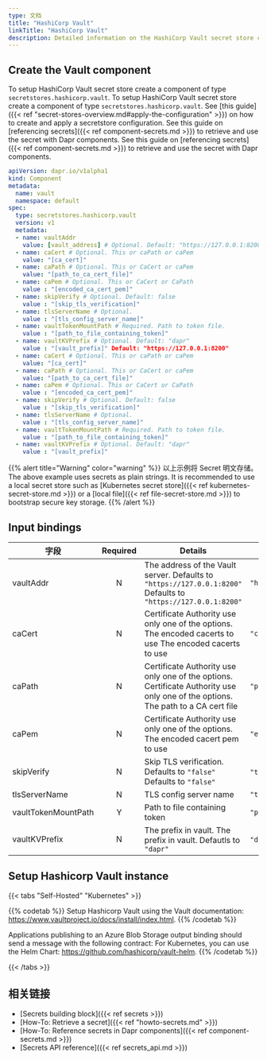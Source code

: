 ```yaml
---
type: 文档
title: "HashiCorp Vault"
linkTitle: "HashiCorp Vault"
description: Detailed information on the HashiCorp Vault secret store component
---
```


## Create the Vault component

To setup HashiCorp Vault secret store create a component of type `secretstores.hashicorp.vault`. To setup HashiCorp Vault secret store create a component of type `secretstores.hashicorp.vault`. See [this guide]({{< ref "secret-stores-overview.md#apply-the-configuration" >}}) on how to create and apply a secretstore configuration. See this guide on [referencing secrets]({{< ref component-secrets.md >}}) to retrieve and use the secret with Dapr components. See this guide on [referencing secrets]({{< ref component-secrets.md >}}) to retrieve and use the secret with Dapr components.

```yaml
apiVersion: dapr.io/v1alpha1
kind: Component
metadata:
  name: vault
  namespace: default
spec:
  type: secretstores.hashicorp.vault
  version: v1
  metadata:
  - name: vaultAddr
    value: [vault_address] # Optional. Default: "https://127.0.0.1:8200"
  - name: caCert # Optional. This or caPath or caPem
    value: "[ca_cert]"
  - name: caPath # Optional. This or CaCert or caPem
    value: "[path_to_ca_cert_file]"
  - name: caPem # Optional. This or CaCert or CaPath
    value : "[encoded_ca_cert_pem]"
  - name: skipVerify # Optional. Default: false
    value : "[skip_tls_verification]"
  - name: tlsServerName # Optional.
    value : "[tls_config_server_name]"
  - name: vaultTokenMountPath # Required. Path to token file.
    value : "[path_to_file_containing_token]"
  - name: vaultKVPrefix # Optional. Default: "dapr"
    value : "[vault_prefix]" Default: "https://127.0.0.1:8200"
  - name: caCert # Optional. This or caPath or caPem
    value: "[ca_cert]"
  - name: caPath # Optional. This or CaCert or caPem
    value: "[path_to_ca_cert_file]"
  - name: caPem # Optional. This or CaCert or CaPath
    value : "[encoded_ca_cert_pem]"
  - name: skipVerify # Optional. Default: false
    value : "[skip_tls_verification]"
  - name: tlsServerName # Optional.
    value : "[tls_config_server_name]"
  - name: vaultTokenMountPath # Required. Path to token file.
    value : "[path_to_file_containing_token]"
  - name: vaultKVPrefix # Optional. Default: "dapr"
    value : "[vault_prefix]"
```
{{% alert title="Warning" color="warning" %}}
以上示例将 Secret 明文存储。 The above example uses secrets as plain strings. It is recommended to use a local secret store such as [Kubernetes secret store]({{< ref kubernetes-secret-store.md >}}) or a [local file]({{< ref file-secret-store.md >}}) to bootstrap secure key storage.
{{% /alert %}}

## Input bindings

| 字段                  | Required | Details                                                                                                                          | Example                    |
| ------------------- |:--------:| -------------------------------------------------------------------------------------------------------------------------------- | -------------------------- |
| vaultAddr           |    N     | The address of the Vault server. Defaults to `"https://127.0.0.1:8200"` Defaults to `"https://127.0.0.1:8200"`                   | `"https://127.0.0.1:8200"` |
| caCert              |    N     | Certificate Authority use only one of the options. The encoded cacerts to use The encoded cacerts to use                         | `"cacerts"`                |
| caPath              |    N     | Certificate Authority use only one of the options. Certificate Authority use only one of the options. The path to a CA cert file | `"path/to/cacert/file"`    |
| caPem               |    N     | Certificate Authority use only one of the options. The encoded cacert pem to use                                                 | `"encodedpem"`             |
| skipVerify          |    N     | Skip TLS verification. Defaults to `"false"` Defaults to `"false"`                                                               | `"true"`, `"false"`        |
| tlsServerName       |    N     | TLS config server name                                                                                                           | `"tls-server"`             |
| vaultTokenMountPath |    Y     | Path to file containing token                                                                                                    | `"path/to/file"`           |
| vaultKVPrefix       |    N     | The prefix in vault. The prefix in vault. Defautls to `"dapr"`                                                                   | `"dapr"`, `"myprefix"`     |
## Setup Hashicorp Vault instance

{{< tabs "Self-Hosted" "Kubernetes" >}}

{{% codetab %}}
Setup Hashicorp Vault using the Vault documentation: https://www.vaultproject.io/docs/install/index.html.
{{% /codetab %}}

Applications publishing to an Azure Blob Storage output binding should send a message with the following contract:
For Kubernetes, you can use the Helm Chart: <https://github.com/hashicorp/vault-helm>.
{{% /codetab %}}

{{< /tabs >}}
## 相关链接
- [Secrets building block]({{< ref secrets >}})
- [How-To: Retrieve a secret]({{< ref "howto-secrets.md" >}})
- [How-To: Reference secrets in Dapr components]({{< ref component-secrets.md >}})
- [Secrets API reference]({{< ref secrets_api.md >}})
